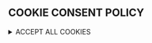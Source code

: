 ## COOKIE CONSENT POLICY

<details>
  <summary>ACCEPT ALL COOKIES</summary>
  <details>
    <summary>ACCEPT ALL COOKIES</summary>
      <details>
      <summary>ACCEPT ALL COOKIES</summary>
           <details>
        <summary>ACCEPT ALL COOKIES</summary>
                <details>
        <summary>ACCEPT ALL COOKIES</summary>
                      <details>
            <summary>ACCEPT ALL COOKIES</summary>
            <p>YUM</p>
            <p>
              🍪 🍪 🍪 🍪 🍪 🍪 🍪 🍪 🍪 🍪 🍪 🍪 🍪 🍪 🍪 🍪 🍪 🍪 🍪 🍪 🍪 🍪
              🍪 🍪 🍪 🍪 🍪
            </p>
          </details>
  </details>
  </details>
   </details>
 </details>
  
   
      
      
       
     
 


